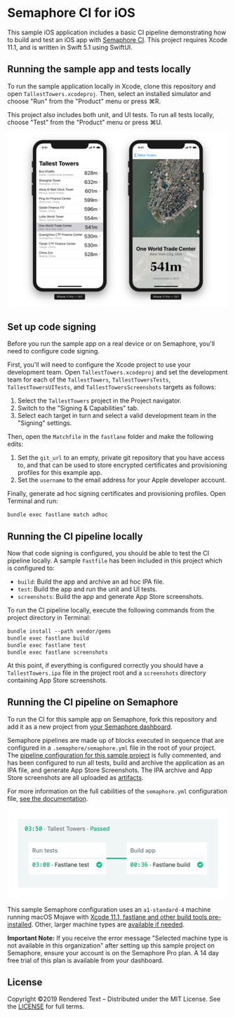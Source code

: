 # Semaphore CI for iOS

This sample iOS application includes a basic CI pipeline demonstrating how to build and test an iOS app with [Semaphore CI](https://semaphoreci.com). This project requires Xcode 11.1, and is written in Swift 5.1 using SwiftUI.

## Running the sample app and tests locally

To run the sample application locally in Xcode, clone this repository and open `TallestTowers.xcodeproj`. Then, select an installed simulator and choose "Run" from the "Product" menu or press ⌘R.

This project also includes both unit, and UI tests. To run all tests locally, choose "Test" from the "Product" menu or press ⌘U.

![Sample project running in the iOS Simulator](Images/TallestTowers.png)

## Set up code signing

Before you run the sample app on a real device or on Semaphore, you'll need to configure code signing.

First, you'll will need to configure the Xcode project to use your development team. Open `TallestTowers.xcodeproj` and set the development team for each of the `TallestTowers`, `TallestTowersTests`, `TallestTowersUITests`, and `TallestTowersScreenshots` targets as follows:

1. Select the `TallestTowers` project in the Project navigator.
2. Switch to the "Signing & Capabilities" tab.
3. Select each target in turn and select a valid development team in the "Signing" settings.

Then, open the `Matchfile` in the `fastlane` folder and make the following edits:

1. Set the `git_url` to an empty, private git repository that you have access to, and that can be used to store encrypted certificates and provisioning profiles for this example app.
2. Set the `username` to the email address for your Apple developer account.

Finally, generate ad hoc signing certificates and provisioning profiles. Open Terminal and run:

```shell
bundle exec fastlane match adhoc
```

## Running the CI pipeline locally

Now that code signing is configured, you should be able to test the CI pipeline locally. A sample `Fastfile` has been included in this project which is configured to:

* `build`: Build the app and archive an ad hoc IPA file.
* `test`: Build the app and run the unit and UI tests.
* `screenshots`: Build the app and generate App Store screenshots.

To run the CI pipeline locally, execute the following commands from the project directory in Terminal:

```shell
bundle install --path vendor/gems
bundle exec fastlane build
bundle exec fastlane test
bundle exec fastlane screenshots
```

At this point, if everything is configured correctly you should have a `TallestTowers.ipa` file in the project root and a `screenshots` directory containing App Store screenshots.

## Running the CI pipeline on Semaphore

To run the CI for this sample app on Semaphore, fork this repository and add it as a new project from [your Semaphore dashboard](https://id.semaphoreci.com/init_auth).

Semaphore pipelines are made up of blocks executed in sequence that are configured in a `.semaphore/semaphore.yml` file in the root of your project. The [pipeline configuration for this sample project](.semaphore/semaphore.yml) is fully commented, and has been configured to run all tests, build and archive the application as an IPA file, and generate App Store Screenshots. The IPA archive and App Store screenshots are all uploaded as [artifacts](https://docs.semaphoreci.com/article/155-artifacts).

For more information on the full cabilities of the `semaphore.yml` configuration file, [see the documentation](https://docs.semaphoreci.com/article/50-pipeline-yaml).

![A passing iOS CI pipeline on Semaphore](Images/Pipeline.png)

This sample Semaphore configuration uses an `a1-standard-4` machine running macOS Mojave with [Xcode 11.1, fastlane and other build tools pre-installed](https://docs.semaphoreci.com/article/162-macos-mojave-xcode-11-image). Other, larger machine types are [available if needed](https://docs.semaphoreci.com/article/20-machine-types).

**Important Note:** If you receive the error message "Selected machine type is not available in this organization" after setting up this sample project on Semaphore, ensure your account is on the Semaphore Pro plan. A 14 day free trial of this plan is available from your dashboard.

## License

Copyright ©2019 Rendered Text – Distributed under the MIT License. See the [LICENSE](LICENSE) for full terms.
